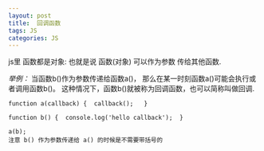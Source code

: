 ```yaml
---
layout: post
title:  回调函数
tags: JS
categories: JS
---
```


js里 函数都是对象: 
也就是说 函数(对象) 可以作为参数 传给其他函数.

*举例：*
当函数b()作为参数传递给函数a()，
那么在某一时刻函数a()可能会执行或者调用函数b()。
这种情况下，函数b()就被称为回调函数，也可以简称叫做回调.

	function a(callback) {  callback();   }
	
	function b() {  console.log('hello callback');  }
	
	a(b); 
	注意 b() 作为参数传递给 a() 的时候是不需要带括号的





